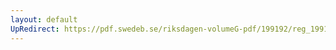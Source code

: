 ```yaml
---
layout: default
UpRedirect: https://pdf.swedeb.se/riksdagen-volumeG-pdf/199192/reg_199192/reg_199192_0700.pdf
---
```

